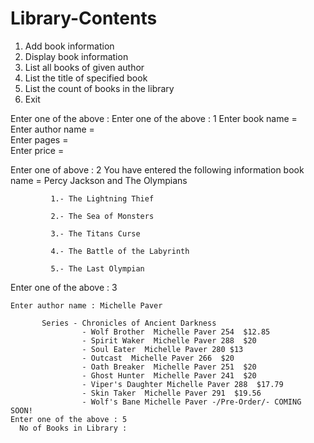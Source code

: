 # Library-Contents
1. Add book information
2. Display book information
3. List all books of given author
4. List the title of specified book
5. List the count of books in the library
6. Exit

Enter one of the above : 
  Enter one of the above : 1
  Enter book name =   
  Enter author name =   
  Enter pages =   
  Enter price =
  
  Enter one of above : 2
    You have entered the following information
      book name = Percy Jackson and The Olympians  
             
             1.- The Lightning Thief
             
             2.- The Sea of Monsters
             
             3.- The Titans Curse
             
             4.- The Battle of the Labyrinth
             
             5.- The Last Olympian
   Enter one of the above : 3
    
    Enter author name : Michelle Paver
           
           Series - Chronicles of Ancient Darkness
                    - Wolf Brother  Michelle Paver 254  $12.85
                    - Spirit Waker  Michelle Paver 288  $20
                    - Soul Eater  Michelle Paver 280 $13
                    - Outcast  Michelle Paver 266  $20
                    - Oath Breaker  Michelle Paver 251  $20
                    - Ghost Hunter  Michelle Paver 241  $20
                    - Viper's Daughter Michelle Paver 288  $17.79 
                    - Skin Taker  Michelle Paver 291  $19.56
                    - Wolf's Bane Michelle Paver -/Pre-Order/- COMING SOON!
    Enter one of the above : 5
      No of Books in Library : 
